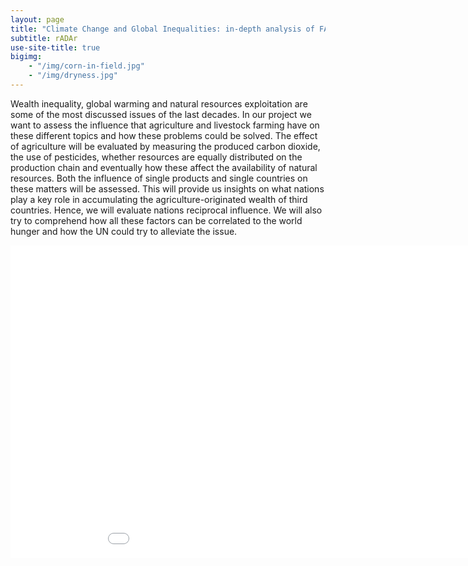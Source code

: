 ```yaml
---
layout: page
title: "Climate Change and Global Inequalities: in-depth analysis of FAO database."
subtitle: rADAr
use-site-title: true
bigimg:
    - "/img/corn-in-field.jpg"
    - "/img/dryness.jpg"
---
```


Wealth inequality, global warming and natural resources exploitation are some of the most discussed issues of the last decades. In our project we want to assess the influence that agriculture and livestock farming have on these different topics and how these problems could be solved.
The effect of agriculture will be evaluated by measuring the produced carbon dioxide, the use of pesticides, whether resources are equally distributed on the production chain and eventually how these affect the availability of natural resources. Both the influence of single products and single countries on these matters will be assessed. This will provide us insights on what nations play a key role in accumulating the agriculture-originated wealth of third countries. Hence, we will evaluate nations reciprocal influence. We will also try to comprehend how all these factors can be correlated to the world hunger and how the UN could try to alleviate the issue.

<iframe id="plotly" src="tuamamma.html" width="1000" height="500"  frameborder="0">